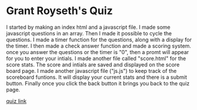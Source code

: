 # Grant Royseth's Quiz #

I started by making an index html and a javascript file.
I made some javascript questions in an array.
Then I made it possible to cycle the questions.
I made a timer function for the questions, along with a display for the timer.
I then made a check answer function and made a scoring system.
once you answer the questions or the timer is "0", then a promt will appear for you to enter your intials.
I made another file called "score.html" for the score stats.
The score and intials are saved and displayed on the score board page.
I made another javascript file ("js.js") to keep track of the scoreboard funtions.
It will display your current stats and there is a submit button.
Finally once you click the back button it brings you back to the quiz page.

[quiz link](https://groyseth.github.io/Quiz/ "Check it out!")

